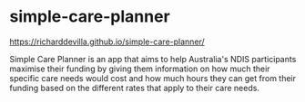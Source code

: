 # simple-care-planner

https://richarddevilla.github.io/simple-care-planner/

Simple Care Planner is an app that aims to help Australia's NDIS participants maximise their funding by giving them information on how much their specific care needs would cost and how much hours they can get from their funding based on the different rates that apply to their care needs. 
